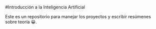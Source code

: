 #Introducción a la Inteligencia Artificial

Este es un repositorio para manejar los proyectos y escribir resúmenes sobre teoría 😀.
